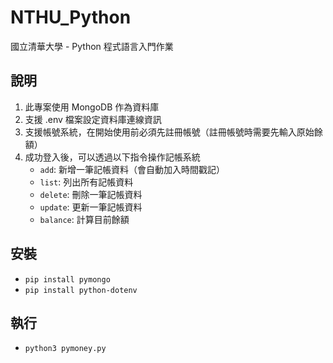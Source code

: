 # NTHU_Python
國立清華大學 - Python 程式語言入門作業

## 說明
1. 此專案使用 MongoDB 作為資料庫
2. 支援 .env 檔案設定資料庫連線資訊
3. 支援帳號系統，在開始使用前必須先註冊帳號（註冊帳號時需要先輸入原始餘額）
4. 成功登入後，可以透過以下指令操作記帳系統
   - `add`: 新增一筆記帳資料（會自動加入時間戳記）
   - `list`: 列出所有記帳資料
   - `delete`: 刪除一筆記帳資料
   - `update`: 更新一筆記帳資料
   - `balance`: 計算目前餘額
## 安裝
- `pip install pymongo`
- `pip install python-dotenv`

## 執行
- `python3 pymoney.py`
